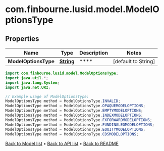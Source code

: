 # com.finbourne.lusid.model.ModelOptionsType

## Properties

Name | Type | Description | Notes
------------ | ------------- | ------------- | -------------
**ModelOptionsType** | [**String**](.md) | **** | [default to String]

```java
import com.finbourne.lusid.model.ModelOptionsType;
import java.util.*;
import java.lang.System;
import java.net.URI;

// Example usage of ModelOptionsType:
ModelOptionsType method = ModelOptionsType.INVALID;
ModelOptionsType method = ModelOptionsType.OPAQUEMODELOPTIONS;
ModelOptionsType method = ModelOptionsType.EMPTYMODELOPTIONS;
ModelOptionsType method = ModelOptionsType.INDEXMODELOPTIONS;
ModelOptionsType method = ModelOptionsType.FXFORWARDMODELOPTIONS;
ModelOptionsType method = ModelOptionsType.FUNDINGLEGMODELOPTIONS;
ModelOptionsType method = ModelOptionsType.EQUITYMODELOPTIONS;
ModelOptionsType method = ModelOptionsType.CDSMODELOPTIONS;
```


[Back to Model list](../README.md#documentation-for-models) &#8226; [Back to API list](../README.md#documentation-for-api-endpoints) &#8226; [Back to README](../README.md)
